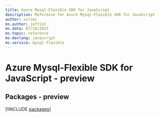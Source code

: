 ```yaml
---
title: Azure Mysql-Flexible SDK for JavaScript
description: Reference for Azure Mysql-Flexible SDK for JavaScript
author: xirzec
ms.author: jeffish
ms.data: 07/18/2023
ms.topic: reference
ms.devlang: javascript
ms.service: mysql-flexible
---
```

# Azure Mysql-Flexible SDK for JavaScript - preview
## Packages - preview
[!INCLUDE [packages](mysql-flexible-index.md)]